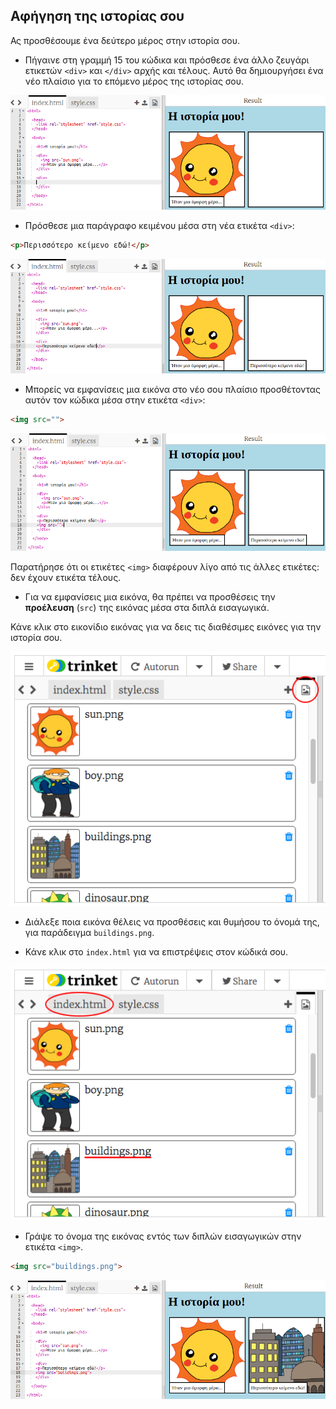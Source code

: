 ## Αφήγηση της ιστορίας σου

Ας προσθέσουμε ένα δεύτερο μέρος στην ιστορία σου.

+ Πήγαινε στη γραμμή 15 του κώδικα και πρόσθεσε ένα άλλο ζευγάρι ετικετών `<div>` και `</div>` αρχής και τέλους. Αυτό θα δημιουργήσει ένα νέο πλαίσιο για το επόμενο μέρος της ιστορίας σου.

![screenshot](images/story-div.png)

+ Πρόσθεσε μια παράγραφο κειμένου μέσα στη νέα ετικέτα `<div>`:

```html
<p>Περισσότερο κείμενο εδώ!</p>
```

![screenshot](images/story-paragraph.png)

+ Μπορείς να εμφανίσεις μια εικόνα στο νέο σου πλαίσιο προσθέτοντας αυτόν τον κώδικα μέσα στην ετικέτα `<div>`:

```html
<img src="">
```

![screenshot](images/story-img-tag.png)

Παρατήρησε ότι οι ετικέτες `<img>` διαφέρουν λίγο από τις άλλες ετικέτες: δεν έχουν ετικέτα τέλους.

+ Για να εμφανίσεις μια εικόνα, θα πρέπει να προσθέσεις την **προέλευση** (`src`) της εικόνας μέσα στα διπλά εισαγωγικά.

Κάνε κλικ στο εικονίδιο εικόνας για να δεις τις διαθέσιμες εικόνες για την ιστορία σου.

![screenshot](images/story-see-images.png)

+ Διάλεξε ποια εικόνα θέλεις να προσθέσεις και θυμήσου το όνομά της, για παράδειγμα `buildings.png`.

+ Κάνε κλικ στο `index.html` για να επιστρέψεις στον κώδικά σου.

![screenshot](images/story-image-name.png)

+ Γράψε το όνομα της εικόνας εντός των διπλών εισαγωγικών στην ετικέτα `<img>`.

```html
<img src="buildings.png">
```

![screenshot](images/story-image-name-add.png)